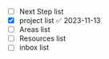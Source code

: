 - [ ] Next Step list
- [x] project list ✅ 2023-11-13
- [ ] Areas list
- [ ] Resources list
- [ ] inbox list